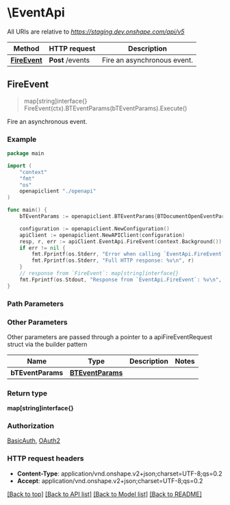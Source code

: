 # \EventApi

All URIs are relative to *https://staging.dev.onshape.com/api/v5*

Method | HTTP request | Description
------------- | ------------- | -------------
[**FireEvent**](EventApi.md#FireEvent) | **Post** /events | Fire an asynchronous event.



## FireEvent

> map[string]interface{} FireEvent(ctx).BTEventParams(bTEventParams).Execute()

Fire an asynchronous event.

### Example

```go
package main

import (
    "context"
    "fmt"
    "os"
    openapiclient "./openapi"
)

func main() {
    bTEventParams := openapiclient.BTEventParams{BTDocumentOpenEventParams: openapiclient.NewBTDocumentOpenEventParams()} // BTEventParams |  (optional)

    configuration := openapiclient.NewConfiguration()
    apiClient := openapiclient.NewAPIClient(configuration)
    resp, r, err := apiClient.EventApi.FireEvent(context.Background()).BTEventParams(bTEventParams).Execute()
    if err != nil {
        fmt.Fprintf(os.Stderr, "Error when calling `EventApi.FireEvent``: %v\n", err)
        fmt.Fprintf(os.Stderr, "Full HTTP response: %v\n", r)
    }
    // response from `FireEvent`: map[string]interface{}
    fmt.Fprintf(os.Stdout, "Response from `EventApi.FireEvent`: %v\n", resp)
}
```

### Path Parameters



### Other Parameters

Other parameters are passed through a pointer to a apiFireEventRequest struct via the builder pattern


Name | Type | Description  | Notes
------------- | ------------- | ------------- | -------------
 **bTEventParams** | [**BTEventParams**](BTEventParams.md) |  | 

### Return type

**map[string]interface{}**

### Authorization

[BasicAuth](../README.md#BasicAuth), [OAuth2](../README.md#OAuth2)

### HTTP request headers

- **Content-Type**: application/vnd.onshape.v2+json;charset=UTF-8;qs=0.2
- **Accept**: application/vnd.onshape.v2+json;charset=UTF-8;qs=0.2

[[Back to top]](#) [[Back to API list]](../README.md#documentation-for-api-endpoints)
[[Back to Model list]](../README.md#documentation-for-models)
[[Back to README]](../README.md)

